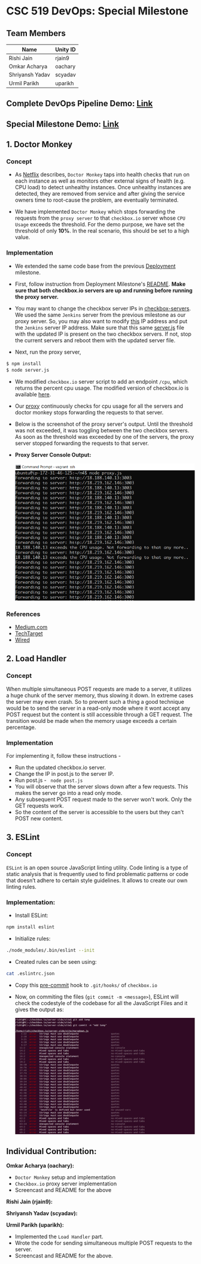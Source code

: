 # CSC 519 DevOps: Special Milestone

## Team Members

| Name | Unity ID |
| --- | --- |
| Rishi Jain | rjain9 |
| Omkar Acharya | oachary |
| Shriyansh Yadav | scyadav |
| Urmil Parikh | uparikh |

## Complete DevOps Pipeline Demo: [Link]()
## Special Milestone Demo: [Link](https://youtu.be/0c2K9acPxyw)

## 1. Doctor Monkey

### Concept

* As [Netflix](https://medium.com/netflix-techblog/the-netflix-simian-army-16e57fbab116) describes, `Doctor Monkey` taps into health checks that run on each instance as well as monitors other external signs of health (e.g. CPU load) to detect unhealthy instances. Once unhealthy instances are detected, they are removed from service and after giving the service owners time to root-cause the problem, are eventually terminated.

* We have implemented `Doctor Monkey` which stops forwarding the requests from the `proxy server` to that `checkbox.io` server whose `CPU Usage` exceeds the threshold. For the demo purpose, we have set the threshold of only **10%**. In the real scenario, this should be set to a high value.

### Implementation

* We extended the same code base from the previous [Deployment](https://github.ncsu.edu/rjain9/CSC519DevOps-Project/tree/Deployment) milestone. 

* First, follow instruction from Deployment Milestone's [README](https://github.ncsu.edu/rjain9/CSC519DevOps-Project/tree/Deployment/README.md). **Make sure that both checkbox.io servers are up and running before running the proxy server.** 

* You may want to change the checkbox server IPs in [checkbox-servers](doctor-monkey/checkbox-servers). We used the same `Jenkins` server from the previous milestone as our proxy server. So, you may also want to modify [this](doctor-monkey/server.js#L22) IP address and put the `Jenkins` server IP address. Make sure that this same [server.js](doctor-monkey/server.js) file with the updated IP is present on the two checkbox servers. If not, stop the current servers and reboot them with the updated server file. 

* Next, run the proxy server,
```bash
$ npm install
$ node server.js
```

* We modified `checkbox.io` server script to add an endpoint `/cpu`, which returns the percent cpu usage. The modified version of checkbox.io is available [here](https://github.com/rjain9/checkbox.io/tree/special/server-side/site).

* Our [proxy](doctor-monkey/proxy.js) continuously checks for cpu usage for all the servers and doctor monkey stops forwarding the requests to that server.

* Below is the screenshot of the proxy server's output. Until the threshold was not exceeded, it was toggling between the two checkbox servers. As soon as the threshold was exceeded by one of the servers, the proxy server stopped forwarding the requests to that server.

* **Proxy Server Console Output:**
  
  ![Proxy Server with Doctor Monkey](img/Doctor_Monkey.PNG)

### References
* [Medium.com](https://medium.com/netflix-techblog/the-netflix-simian-army-16e57fbab116)
* [TechTarget](https://whatis.techtarget.com/definition/Simian-Army)
* [Wired](https://www.wired.com/2014/07/security-monkey/)


## 2. Load Handler
  
### Concept
When multiple simultaneous POST requests are made to a server, it utilizes a huge chunk of the server memory, thus slowing it down. In extreme cases the server may even crash. So to prevent such a thing a good technique would be to send the server in a read-only mode where it wont accept any POST request but the content is still accessible through a GET request. The transition would be made when the memory usage exceeds a certain percentage.
  
### Implementation
For implementing it, follow these instructions -
* Run the updated checkbox.io server.
* Change the IP in post.js to the server IP.
* Run post.js - ``` node post.js```
* You will observe that the server slows down after a few requests. This makes the server go into a read only mode.
* Any subsequent POST request made to the server won't work. Only the GET requests work.
* So the content of the server is accessible to the users but they can't POST new content.

## 3. ESLint

### Concept
`ESLint` is an open source JavaScript linting utility. Code linting is a type of static analysis that is frequently used to find problematic patterns or code that doesn’t adhere to certain style guidelines. It allows to create our own linting rules.

### Implementation:
* Install ESLint: 
```bash
npm install eslint
```
* Initialize rules: 
```bash
./node_modules/.bin/eslint --init
```
* Created rules can be seen using:
```bash
cat .eslintrc.json
```
* Copy this [pre-commit](eslint/pre-commit) hook to `.git/hooks/` of `checkbox.io` 
* Now, on commiting the files (`git commit -m <message>`), ESLint will check the codestyle of the codebase for all the JavaScript Files and it gives the output as:
  
  ![ESLint Console Output](img/ESLint.png)


## Individual Contribution:
**Omkar Acharya (oachary):**
* `Doctor Monkey` setup and implementation
* `Checkbox.io` proxy server implementation
* Screencast and README for the above

**Rishi Jain (rjain9):**

**Shriyansh Yadav (scyadav):**

**Urmil Parikh (uparikh):**
* Implemented the `Load Handler` part.
* Wrote the code for sending simultaneous multiple POST requests to the server.
* Screencast and README for the above.
